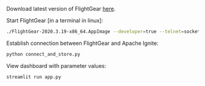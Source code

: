 Download latest version of FlightGear [here](https://www.flightgear.org/download/).

Start FlightGear [in a terminal in linux]:

```bash
./FlightGear-2020.3.19-x86_64.AppImage --developer=true --telnet=socket,bi,60,localhost,5500,tcp
```

Establish connection between FlightGear and Apache Ignite:

```bash
python connect_and_store.py
```

View dashboard with parameter values:

```bash
streamlit run app.py
```
